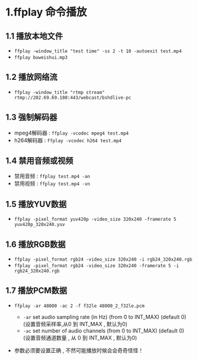# 1.ffplay 命令播放

## 1.1 播放本地文件

* `ffplay -window_title "test time" -ss 2 -t 10 -autoexit test.mp4`
* `ffplay buweishui.mp3`

## 1.2 播放网络流  

* `ffplay -window_title "rtmp stream" rtmp://202.69.69.180:443/webcast/bshdlive-pc`

## 1.3 强制解码器  

* mpeg4解码器 : `ffplay -vcodec mpeg4 test.mp4`
* h264解码器 : `ffplay -vcodec h264 test.mp4`

## 1.4 禁用音频或视频  

* 禁用音频 : `ffplay test.mp4 -an`
* 禁用视频 : `ffplay test.mp4 -vn`  

## 1.5 播放YUV数据  

* `ffplay -pixel_format yuv420p -video_size 320x240 -framerate 5 yuv420p_320x240.yuv`

## 1.6 播放RGB数据

* `ffplay -pixel_format rgb24 -video_size 320x240 -i rgb24_320x240.rgb`
* `ffplay -pixel_format rgb24 -video_size 320x240 -framerate 5 -i rgb24_320x240.rgb`

## 1.7 播放PCM数据

* `ffplay -ar 48000 -ac 2 -f f32le 48000_2_f32le.pcm`
  * `-ar` set audio sampling rate (in Hz) (from 0 to INT_MAX) (default 0)  (设置音频采样率,从0 到 INT_MAX , 默认为0)
  * `-ac` set number of audio channels (from 0 to INT_MAX) (default 0)  (设置音频通道数量 , 从 0 到 INT_MAX , 默认为0)

* 参数必须要设置正确 , 不然可能播放时候会会奇奇怪怪！